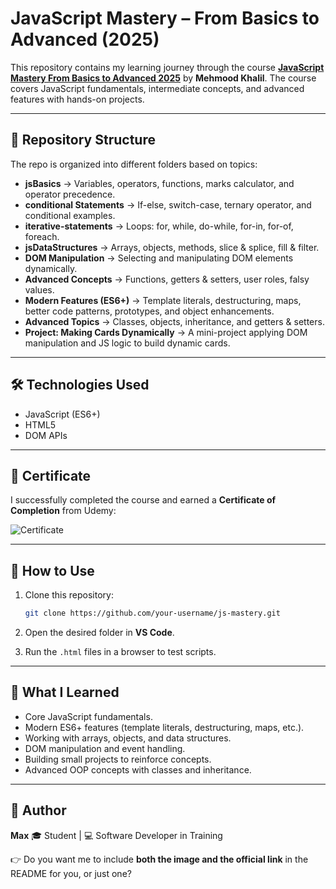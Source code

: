 # JavaScript Mastery – From Basics to Advanced (2025)

This repository contains my learning journey through the course **[JavaScript Mastery From Basics to Advanced 2025](https://www.udemy.com/)** by **Mehmood Khalil**.
The course covers JavaScript fundamentals, intermediate concepts, and advanced features with hands-on projects.

---

## 📂 Repository Structure

The repo is organized into different folders based on topics:

* **jsBasics** → Variables, operators, functions, marks calculator, and operator precedence.
* **conditional Statements** → If-else, switch-case, ternary operator, and conditional examples.
* **iterative-statements** → Loops: for, while, do-while, for-in, for-of, foreach.
* **jsDataStructures** → Arrays, objects, methods, slice & splice, fill & filter.
* **DOM Manipulation** → Selecting and manipulating DOM elements dynamically.
* **Advanced Concepts** → Functions, getters & setters, user roles, falsy values.
* **Modern Features (ES6+)** → Template literals, destructuring, maps, better code patterns, prototypes, and object enhancements.
* **Advanced Topics** → Classes, objects, inheritance, and getters & setters.
* **Project: Making Cards Dynamically** → A mini-project applying DOM manipulation and JS logic to build dynamic cards.

---

## 🛠️ Technologies Used

* JavaScript (ES6+)
* HTML5
* DOM APIs

---

## 📜 Certificate

I successfully completed the course and earned a **Certificate of Completion** from Udemy:

![Certificate](./certificate.png)

---

## 🚀 How to Use

1. Clone this repository:

   ```bash
   git clone https://github.com/your-username/js-mastery.git
   ```
2. Open the desired folder in **VS Code**.
3. Run the `.html` files in a browser to test scripts.

---

## 📌 What I Learned

* Core JavaScript fundamentals.
* Modern ES6+ features (template literals, destructuring, maps, etc.).
* Working with arrays, objects, and data structures.
* DOM manipulation and event handling.
* Building small projects to reinforce concepts.
* Advanced OOP concepts with classes and inheritance.

---

## 🔗 Author

**Max**
🎓 Student | 💻 Software Developer in Training


👉 Do you want me to include **both the image and the official link** in the README for you, or just one?

